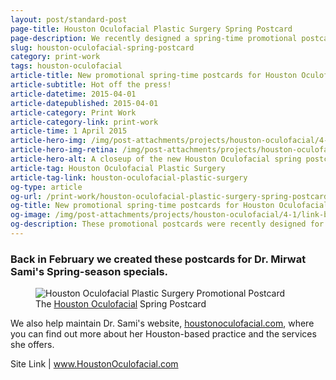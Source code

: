 ```yaml
---
layout: post/standard-post
page-title: Houston Oculofacial Plastic Surgery Spring Postcard
page-description: We recently designed a spring-time promotional postcard for Houston Oculofacial
slug: houston-oculofacial-spring-postcard
category: print-work
tags: houston-oculofacial
article-title: New promotional spring-time postcards for Houston Oculofacial Plastic Surgery
article-subtitle: Hot off the press!
article-datetime: 2015-04-01
article-datepublished: 2015-04-01
article-category: Print Work
article-category-link: print-work
article-time: 1 April 2015
article-hero-img: /img/post-attachments/projects/houston-oculofacial/4-1/link-banner@2x.jpg
article-hero-img-retina: /img/post-attachments/projects/houston-oculofacial/4-1/link-banner@2x.jpg
article-hero-alt: A closeup of the new Houston Oculofacial spring postcards
article-tag: Houston Oculofacial Plastic Surgery
article-tag-link: houston-oculofacial-plastic-surgery
og-type: article
og-url: /print-work/houston-oculofacial-plastic-surgery-spring-postcard
og-title: New promotional spring-time postcards for Houston Oculofacial Plastic Surgery
og-image: /img/post-attachments/projects/houston-oculofacial/4-1/link-banner@2x.jpg
og-description: These promotional postcards were recently designed for Houston Oculofacial Plastic Surgery
---
```

<div class="row margin-bottom">
	<h3>Back in February we created these postcards for Dr. Mirwat Sami's Spring-season specials.</h3>
</div>
<div class="row margin-bottom">
	<figure>
		<img src="{{ site.blog_cdn }}/img/post-attachments/projects/houston-oculofacial/4-1/post-image.jpg" class="black-border" alt="Houston Oculofacial Plastic Surgery Promotional Postcard">
		<figcaption>The <a href="http://houstonoculofacial.com" class="simple" target="_blank">Houston Oculofacial</a> Spring Postcard</figcaption>
	</figure>
</div>
<div class="row">
	<p class="margin-bottom">We also help maintain Dr. Sami's website, <a href="http://houstonoculofacial.com" class="simple" target="_blank">houstonoculofacial.com</a>, where you can find out more about her Houston-based practice and the services she offers.</p>
	<p class="header">Site Link | <a href="http://houstonoculofacial.com" class="simple" target="_blank">www.HoustonOculofacial.com</a></p>
</div>